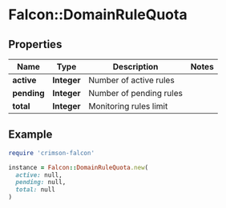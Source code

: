 # Falcon::DomainRuleQuota

## Properties

| Name | Type | Description | Notes |
| ---- | ---- | ----------- | ----- |
| **active** | **Integer** | Number of active rules |  |
| **pending** | **Integer** | Number of pending rules |  |
| **total** | **Integer** | Monitoring rules limit |  |

## Example

```ruby
require 'crimson-falcon'

instance = Falcon::DomainRuleQuota.new(
  active: null,
  pending: null,
  total: null
)
```

